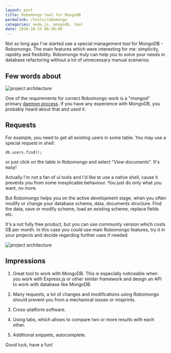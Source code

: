 ```yaml
---
layout: post
title: Robomongo tool for MongoDB
permalink: /tools/robomongo
categories: node.js, mongodb, tool
date: 2016-10-25 06:30:00
---
```


Not so long ago I've started use a special management tool for MongoDB - Robomongo. The main features which were interesting for me: simplicity, rapidity and flexibility. Robomongo truly can help you to solve your needs in database refactoring without a lot of unnecessary manual scenarios. 

## Few words about

![project architecture](http://bicortex.com/bicortex/wp-content/post_content//2014/01/MongoDB-part4-robomongo-gui.png)

One of the requirements for correct Robomongo work is a "mongod" primary [daemon process](https://docs.mongodb.com/manual/reference/program/mongod/). If you have any experience with MongoDB, you probably heard about that and used it.

## Requests

For example, you need to get all existing users in some table. You may use a special request in shell:

```batch
db.users.find();
```

or just click on the table in Robomongo and select "*View documents*". It's easy!

Actually I'm not a fan of ui tools and I'd like to use a native shell, cause it prevents you from some inexplicable behaviour. You just do only what you want, no more.

But Robomongo helps you on the active development stage, when you often modify or change your database scheme, data, documents structure. Find the data, save or modify scheme, load an existing scheme, replace fields etc.

It's a not fully free product, but you can use community version which costs 0$ per month. In this case you could use main Robomongo features, try it in your projects and decide regarding further uses if needed.

![project architecture](https://d2.alternativeto.net/dist/s/69543700-5346-e311-b64a-002590a05f5f_2_full.png?format=jpg&width=1200&height=1200&mode=crop&upscale=false)

## Impressions

1. Great tool to work with MongoDB. This is especially noticeable when you work with Express.js or other similar framework and design an API to work with database like MongoDB. 

2. Many requests, a lot of changes and modifications using Robomongo should prevent you from a mechanical issues or misprints.

3. Cross-platform software.

4. Using tabs, which allows to compare two or more results with each other.

5. Additional snippets, autocomplete.

Good luck, have a fun!